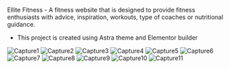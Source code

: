 Ellite Fitness - A fitness website that is designed to provide fitness enthusiasts with advice, inspiration, workouts, type of coaches or nutritional guidance. 


* This project is created using Astra theme and Elementor builder



![Capture1](https://user-images.githubusercontent.com/38106481/149184549-a117b706-a4eb-45a6-93af-3720735bb1dc.PNG)
![Capture2](https://user-images.githubusercontent.com/38106481/149183988-9011d05d-623f-4c4f-b0a9-44a58e617307.PNG)
![Capture3](https://user-images.githubusercontent.com/38106481/149184001-bb7deef0-9490-43b4-b64f-89f63f3a5398.PNG)
![Capture4](https://user-images.githubusercontent.com/38106481/149184013-b3ff1802-b888-459a-8a3f-c48731f9fab1.PNG)
![Capture5](https://user-images.githubusercontent.com/38106481/149184026-22ce52f6-a1ed-4da4-9429-da03d8f2715f.PNG)
![Capture6](https://user-images.githubusercontent.com/38106481/149190439-e1c1ce9a-a1e7-4dfa-83b5-0303ad7fe7f0.PNG)
![Capture7](https://user-images.githubusercontent.com/38106481/149184043-d52387f4-dae6-4d19-b637-aee5ebbcd43f.PNG)
![Capture8](https://user-images.githubusercontent.com/38106481/149184054-4b33806c-82aa-4a48-a2b5-c0e58ecfd72f.PNG)
![Capture9](https://user-images.githubusercontent.com/38106481/149184064-0f211253-c122-4775-863a-4d828213ccc0.PNG)
![Capture10](https://user-images.githubusercontent.com/38106481/149184074-56c9d5ac-19e8-4a83-8d40-4109692ada89.PNG)
![Capture11](https://user-images.githubusercontent.com/38106481/149184081-4cd6588b-f618-4fc1-882f-fa92dc2a950d.PNG)
